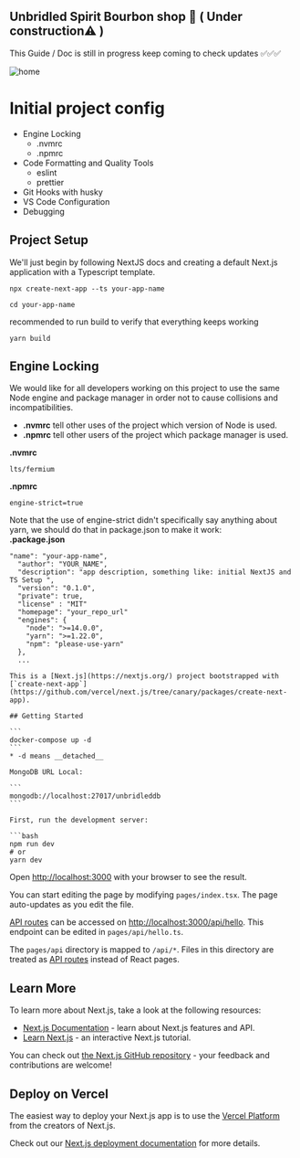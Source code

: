 ## Unbridled Spirit Bourbon shop 🦃 ( Under construction⚠️ )

This Guide / Doc is still in progress keep coming to check updates ✅✅✅

![home](https://user-images.githubusercontent.com/107090584/176201090-0132d9bf-c1f1-48ee-896b-970b7e3c5717.png)

# Initial project config

- Engine Locking
  - .nvmrc
  - .npmrc
- Code Formatting and Quality Tools
  - eslint
  - prettier
- Git Hooks with husky
- VS Code Configuration
- Debugging

## Project Setup

We'll just begin by following NextJS docs and creating a default Next.js application with a Typescript template.

```
npx create-next-app --ts your-app-name

cd your-app-name
```

recommended to run build to verify that everything keeps working

```
yarn build
```

## Engine Locking

We would like for all developers working on this project to use the same Node engine and package manager in order not to cause collisions and incompatibilities.

- **.nvmrc** tell other uses of the project which version of Node is used.
- **.npmrc** tell other users of the project which package manager is used.

**.nvmrc**

```
lts/fermium
```

**.npmrc**

```
engine-strict=true
```

Note that the use of engine-strict didn't specifically say anything about yarn, we should do that in package.json to make it work:  
**.package.json**

````
"name": "your-app-name",
  "author": "YOUR_NAME",
  "description": "app description, something like: initial NextJS and TS Setup ",
  "version": "0.1.0",
  "private": true,
  "license" : "MIT"
  "homepage": "your_repo_url"
  "engines": {
    "node": ">=14.0.0",
    "yarn": ">=1.22.0",
    "npm": "please-use-yarn"
  },
  ...

This is a [Next.js](https://nextjs.org/) project bootstrapped with [`create-next-app`](https://github.com/vercel/next.js/tree/canary/packages/create-next-app).

## Getting Started

```
docker-compose up -d
```
* -d means __detached__

MongoDB URL Local:

```
mongodb://localhost:27017/unbridleddb
```

First, run the development server:

```bash
npm run dev
# or
yarn dev
````

Open [http://localhost:3000](http://localhost:3000) with your browser to see the result.

You can start editing the page by modifying `pages/index.tsx`. The page auto-updates as you edit the file.

[API routes](https://nextjs.org/docs/api-routes/introduction) can be accessed on [http://localhost:3000/api/hello](http://localhost:3000/api/hello). This endpoint can be edited in `pages/api/hello.ts`.

The `pages/api` directory is mapped to `/api/*`. Files in this directory are treated as [API routes](https://nextjs.org/docs/api-routes/introduction) instead of React pages.

## Learn More

To learn more about Next.js, take a look at the following resources:

- [Next.js Documentation](https://nextjs.org/docs) - learn about Next.js features and API.
- [Learn Next.js](https://nextjs.org/learn) - an interactive Next.js tutorial.

You can check out [the Next.js GitHub repository](https://github.com/vercel/next.js/) - your feedback and contributions are welcome!

## Deploy on Vercel

The easiest way to deploy your Next.js app is to use the [Vercel Platform](https://vercel.com/new?utm_medium=default-template&filter=next.js&utm_source=create-next-app&utm_campaign=create-next-app-readme) from the creators of Next.js.

Check out our [Next.js deployment documentation](https://nextjs.org/docs/deployment) for more details.
